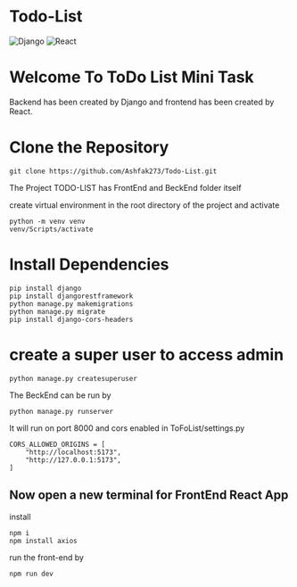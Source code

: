 # Todo-List

![Django](https://img.shields.io/badge/Django-092E20?style=for-the-badge&logo=django&logoColor=white)
![React](https://img.shields.io/badge/React-61DAFB?style=for-the-badge&logo=react&logoColor=black)

# Welcome To ToDo List Mini Task

Backend has been created by Django and frontend has been created by React.

# Clone the Repository 
```
git clone https://github.com/Ashfak273/Todo-List.git
```

The Project TODO-LIST has FrontEnd and BeckEnd folder itself 

create virtual environment in the root directory of the project and activate
```
python -m venv venv
venv/Scripts/activate
```

# Install Dependencies
```
pip install django
pip install djangorestframework 
python manage.py makemigrations
python manage.py migrate
pip install django-cors-headers
```

# create a super user to access admin 
```
python manage.py createsuperuser
```

The BeckEnd can be run by 
```
python manage.py runserver
```

It will run on port 8000 and cors enabled in ToFoList/settings.py
```
CORS_ALLOWED_ORIGINS = [
    "http://localhost:5173",
    "http://127.0.0.1:5173",
]
```


## Now open a new terminal for FrontEnd React App
install 
```
npm i
npm install axios
```

run the front-end by 
```
npm run dev
```
 
